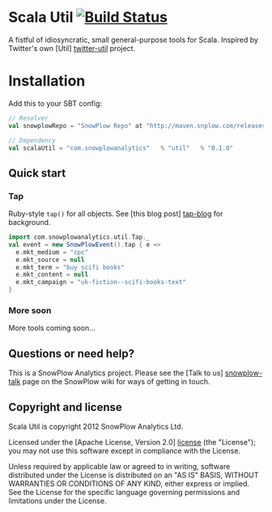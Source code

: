 # Scala Util [![Build Status](https://travis-ci.org/snowplow/scala-util.png)](https://travis-ci.org/snowplow/scala-util)

A fistful of idiosyncratic, small general-purpose tools for Scala. Inspired by Twitter's own [Util] [twitter-util] project.

# Installation

Add this to your SBT config:

```scala
// Resolver
val snowplowRepo = "SnowPlow Repo" at "http://maven.snplow.com/releases/"

// Dependency
val scalaUtil = "com.snowplowanalytics"   % "util"   % "0.1.0" 
```

## Quick start

### Tap

Ruby-style `tap()` for all objects. See [this blog post] [tap-blog] for background.

```scala
import com.snowplowanalytics.util.Tap._
val event = new SnowPlowEvent().tap { e =>
  e.mkt_medium = "cpc"
  e.mkt_source = null
  e.mkt_term = "buy scifi books"
  e.mkt_content = null
  e.mkt_campaign = "uk-fiction--scifi-books-text"
}
```

### More soon

More tools coming soon...

## Questions or need help?

This is a SnowPlow Analytics project. Please see the [Talk to us] [snowplow-talk]
page on the SnowPlow wiki for ways of getting in touch.

## Copyright and license

Scala Util is copyright 2012 SnowPlow Analytics Ltd.

Licensed under the [Apache License, Version 2.0] [license] (the "License");
you may not use this software except in compliance with the License.

Unless required by applicable law or agreed to in writing, software
distributed under the License is distributed on an "AS IS" BASIS,
WITHOUT WARRANTIES OR CONDITIONS OF ANY KIND, either express or implied.
See the License for the specific language governing permissions and
limitations under the License.

[twitter-util]: https://github.com/twitter/util
[semver]: http://semver.org/
[tap-blog]: http://www.naildrivin5.com/blog/2012/06/22/tap-versus-intermediate-variables.html
[license]: http://www.apache.org/licenses/LICENSE-2.0
[snowplow-talk]: https://github.com/snowplow/snowplow/wiki/Talk-to-us


